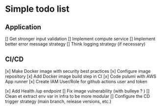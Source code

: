 # Simple todo list

## Application

[] Get stronger input validation
[] Implement compute service
[] Implement better error message strategy
[] Think logging strategy (if necessary)

## CI/CD

[x] Make Docker image with security best practices
[x] Configure image repository
[x] Add Docker image build step in CI
[x] Code pulumi with AWS App runner
[x] Create IAM User/Role for github actions user and token

[x] Add Health /up endpoint
[] Fix image vulnerability (with bulleye ? )
[] Clean et extract env var in infra to be more modular
[] Configure the CD trigger strategy (main branch, release versions, etc.)